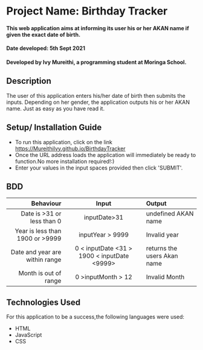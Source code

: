 # Project Name: Birthday Tracker
#### This web application aims at informing its user his or her AKAN name if given the exact date of birth.
#### Date developed: 5th Sept 2021
#### Developed by **Ivy Mureithi**, a programming student at Moringa School.

## Description
The user of this application enters his/her date of birth then submits the inputs. Depending on her gender, the application outputs his or her AKAN name. Just as easy as you have read it.

## Setup/ Installation Guide
*  To run this  application, click on the link https://MureithiIvy.github.io/BirthdayTracker
* Once the URL address loads  the application will immediately be ready to function.No more installation required!:)
* Enter your values  in the  input spaces provided then  click 'SUBMIT'.

## BDD
|Behaviour                  | Input       | Output              |
|--------------------------:|:-----------:|:--------------------
|Date is >31 or less than 0             |inputDate>31       | undefined AKAN name        
|Year is less than 1900 or >9999  |inputYear > 9999       | Invalid year
|Date and year are within range|0 < inputDate <31 > 1900 < inputDate <9999> | returns the users Akan name
|Month is out of range| 0 >inputMonth > 12  | Invalid Month 

 ## Technologies Used
For this  application to be  a success,the  following languages were used:
* HTML
* JavaScript
* CSS  